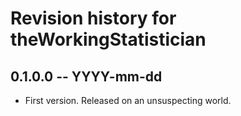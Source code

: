 # Revision history for theWorkingStatistician

## 0.1.0.0 -- YYYY-mm-dd

* First version. Released on an unsuspecting world.
